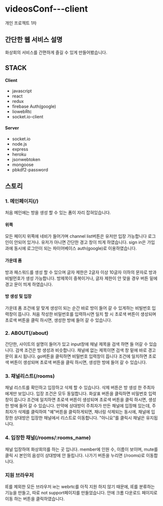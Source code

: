 # videosConf---client
개인 프로젝트 1차

## 간단한 웹 서비스 설명
화상회의 서비스를 간편하게 즐길 수 있게 만들어봤습니다.

## STACK

####  Client
- javascript
- react
- redux
- firebase Auth(google)
- liowebRtc
- socket.io-client

####  Server
- socket.io
- node.js
- express 
- heroku
- jsonwebtoken
- mongoose
- pbkdf2-password

## 스토리

### 1. 메인페이지(/)
처음 메인에는 방을 생성 할 수 있는 폼이 자리 잡혀있습니다.

#### 위쪽
모든 페이지 위쪽에 네비가 들어가며 
channel list버튼은 유저만 입장 가능합니다 로그인이 안되어 있거나.
유저가 아니면 간단한 경고 창이 띄게 하였습니다.
sign in은 가입과에 동시에 로그인이 되는 파이어베이스 auth(google)로 이용하였습니다.

#### 가운데 폼
방과 패스워드를 생성 할 수 있으며
글자 제한은 2글자 이상 10글자 이하의 문자로 방과 비빌먼호가 생성 가능합니다.
방제목이 중복이거나, 글자 제한이 안 맞을 경우 버튼 밑에 경고 문이 띄게 하였습니다.

#### 방 생성 및 입장
가운데 폼 조건에 알 맞게 생성이 되는 순간 바로 방이 들어 갈 수 있게하는 비빌번호 입력창이 뜹니다.
처음 작성한 비밀번호를 입력하시면 일치 할 시 초로색 버튼이 생성되며 초로색 버튼을 클릭 하시면, 생성한 방에 들어 갈 수 있습니다.

### 2. ABOUT(/about)
간단한, 사이트의 설명이 들어가 있고 input창에 채널 제목을 검색 하면 들 어갈 수 있습니다.
검색 조건은 방 생성과 비슷합니다. 채널에 없는 제목이면 검색 창 밑에 바로 경고문이 표시 됩니다.
go버튼을 클릭하면 비밀번호 입력창이 뜹니다 조건에 일치하면 초로색 버튼이 생성되며 초로색 버튼을 클릭 하시면, 생성한 방에 들어 갈 수 있습니다.


### 3. 채널리스트(/rooms)

채널 리스트를 확인하고 입장하고 삭제 할 수 있습니다.
삭제 버튼은 방 생성 한 주최자에게만 보입니다.
입장 조건은 모두 동일합니다. 화살표 버튼을 클릭하면 비밀번호 입력창이 뜹니다 
조건에 일치하면 초로색 버튼이 생성되며 초로색 버튼을 클릭 하시면, 생성한 방에 들어 갈 수 있습니다.
만약에 상대방이 주최자가 만든 채널에 입장해 있는데, 주최자가 삭제를 클릭하여 "예"버튼을 클릭하게되면,
채너링 삭제되는 동시에, 채널에 입장한 상대방은 입장한 채널에서 리스트로 이동합니다.
"아니요"를 클릭시 채널은 유지됩니다.

### 4. 입장한 채널(/rooms/:rooms_name)

채널 입장하여 화상회의를 하는 곳 입니다.
member에 인원 수, 이름이 보이며, mute를 클릭 시 본인의 음성이 상대방에 안 들립니다.
나가기 버튼을 누리면 (/rooms)로 이동합니다.

### 지원 브라우저
IE를 제외한 모든 브라우저 ie는 webrtc를 아직 지원 하지 않기 때문에,
IE를 분류하는 기능을 만들고, 따로 not support페이지를 만들었습니다.
안에 크롬 다운로드 페이지로 이동 하는 버튼을 클릭하였습니다.
